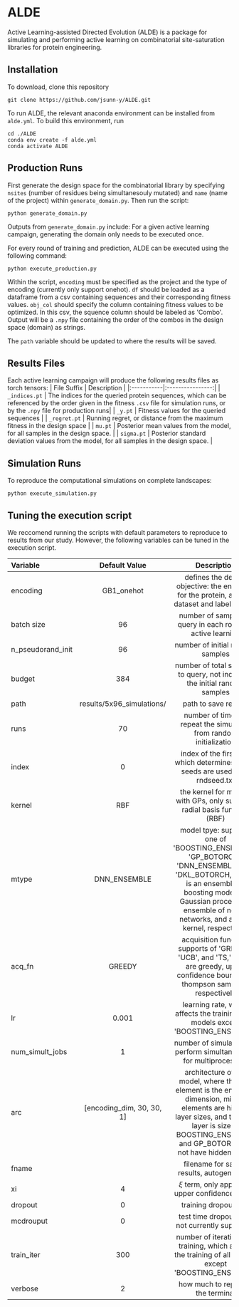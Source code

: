 # ALDE
Active Learning-assisted Directed Evolution (ALDE) is a package for simulating and performing active learning on combinatorial site-saturation libraries for protein engineering.

## Installation
To download, clone this repository
```
git clone https://github.com/jsunn-y/ALDE.git
```
To run ALDE, the relevant anaconda environment can be installed from `alde.yml`. To build this environment, run
```
cd ./ALDE
conda env create -f alde.yml
conda activate ALDE
```

## Production Runs
First generate the design space for the combinatorial library by specifying `nsites` (number of residues being simultanesouly mutated) and `name` (name of the project) within `generate_domain.py`. Then run the script:
```
python generate_domain.py
```
Outputs from `generate_domain.py` include:
For a given active learning campaign, generating the domain only needs to be executed once.

For every round of training and prediction, ALDE can be executed using the following command:
```
python execute_production.py
```
Within the script, `encoding` must be specified as the project and the type of encoding (currently only support onehot). `df` should be loaded as a dataframe from a csv containing sequences and their corresponding fitness values. `obj_col` should specify the column containing fitness values to be optimized. In this csv, the squence column should be labeled as 'Combo'. Output will be a `.npy` file containing the order of the combos in the design space (domain) as strings.

The `path` variable should be updated to where the results will be saved.

## Results Files
Each active learning campaign will produce the following results files as torch tensors:
| File Suffix | Description | 
|:-----------|:----------------:|
| `_indices.pt` | The indices for the queried protein sequences, which can be referenced by the order given in the fitness `.csv` file for simulation runs, or by the `.npy` file for production runs|
| `_y.pt` | Fitness values for the queried sequences |
| `_regret.pt` | Running regret, or distance from the maximum fitness in the design space |
| `mu.pt` | Posterior mean values from the model, for all samples in the design space. |
| `sigma.pt` | Posterior standard deviation values from the model, for all samples in the design space. |

## Simulation Runs
To reproduce the computational simulations on complete landscapes:
```
python execute_simulation.py
```

## Tuning the execution script
We reccomend running the scripts with default parameters to reproduce to results from our study. However, the following variables can be tuned in the execution script.

| Variable| Default Value | Description | 
|:-----------|:-------:|:----------------:|
| encoding | GB1_onehot |defines the design objective: the encoding for the protein, and the dataset and labels to use | 
| batch size | 96 | number of samples to query in each round of active learning |
| n_pseudorand_init | 96 | number of initial random samples | 
| budget | 384 | number of total samples to query, not including the initial random samples | 
| path | results/5x96_simulations/ | path to save results |
| runs | 70 | number of times to repeat the simulation from random initialization |
| index | 0 | index of the first run, which determines which seeds are used from rndseed.txt |
| kernel | RBF | the kernel for models with GPs, only supports radial basis function (RBF) |
| mtype | DNN_ENSEMBLE | model tpye: supports one of 'BOOSTING_ENSEMBLE', 'GP_BOTORCH', 'DNN_ENSEMBLE', and 'DKL_BOTORCH,' which is an ensemble of boosting models, a Gaussian process, an ensemble of neural networks, and a deep kernel, respectively|
| acq_fn | GREEDY | acquisition function: supports of 'GREEDY', 'UCB', and 'TS,' which are greedy, upper confidence bound, and thompson sampling, respectively|
| lr | 0.001 | learning rate, which affects the training of all models except 'BOOSTING_ENSEMBLE' |
| num_simult_jobs | 1 | number of simulations to perform simultaneously, for multiprocessing |
| arc | [encoding_dim, 30, 30, 1] | architecture of the model, where the first element is the encoding dimension, middle elements are hidden layer sizes, and the final layer is size 1. BOOSTING_ENSEMBLE and GP_BOTORCH do not have hidden layers|
| fname |  | filename for saving results, autogenerated |
| xi | 4 | $\xi$ term, only applies to upper confidence bound |
| dropout | 0 | training dropout rate |
| mcdrouput | 0 | test time dropout rate, not currently supported  |
| train_iter | 300 | number of iterations for training, which affects the training of all models except 'BOOSTING_ENSEMBLE'  |
| verbose | 2 | how much to report to the terminal  |
